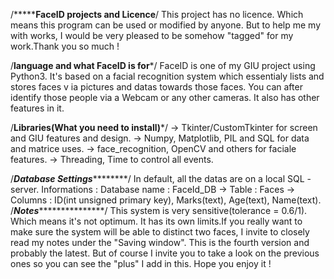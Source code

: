 /*********************FaceID projects and Licence****************/
This project has no licence. Which means this program can be used or modified by anyone. But to help me my with works, I would be very pleased to be somehow "tagged" for my work.Thank you so much !

/******language and what FaceID is for*******/
FaceID is one of my GIU project using Python3. It's based on a facial recognition system which essentialy lists and stores faces v ia pictures and datas towards those faces. You can after identify those people via a Webcam or any other cameras. It also has other features in it.

/************Libraries(What you need to install)*************/
-> Tkinter/CustomTkinter for screen and GIU features and design.
-> Numpy, Matplotlib, PIL and SQL for data and matrice uses.
-> face_recognition, OpenCV and others for faciale features.
-> Threading, Time to control all events.


/*********Database Settings*****************/
In default, all the datas are on a local SQL - server.
Informations :
    Database name : FaceId_DB
         -> Table : Faces
                -> Columns : ID(int unsigned primary key), Marks(text), Age(text), Name(text).
/*********Notes************************/
This system is very sensitive(tolerance = 0.6/1). Which means it's not optimum. It has its own limits.If you really want to make sure the system will be able to distinct two faces, I invite to closely read my notes under the "Saving window". This is the fourth version and probably the latest. But of course I invite you to take a look on the previous ones so you can see the "plus" I add in this. Hope you enjoy it !  

